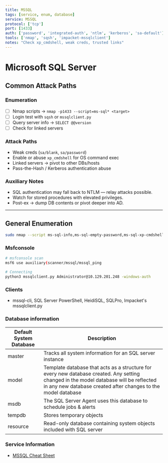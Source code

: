 ```yaml
---
title: MSSQL
tags: [service, enum, database]
service: MSSQL
protocol: ['tcp']
port: [1433]
auth: ['password', 'integrated-auth', 'ntlm', 'kerberos', 'sa-default']
tools: ['nmap', 'sqsh', 'impacket-mssqlclient']
notes: "Check xp_cmdshell, weak creds, trusted links"
---
```


# Microsoft SQL Server

## Common Attack Paths

### Enumeration
- [ ] Nmap scripts → `nmap -p1433 --script=ms-sql* <target>`
- [ ] Login test with `sqsh` or `mssqlclient.py`
- [ ] Query server info → `SELECT @@version`
- [ ] Check for linked servers

### Attack Paths
- Weak creds (`sa/blank`, `sa/password`)
- Enable or abuse `xp_cmdshell` for OS command exec
- Linked servers → pivot to other DBs/hosts
- Pass-the-Hash / Kerberos authentication abuse

### Auxiliary Notes
- SQL authentication may fall back to NTLM — relay attacks possible.
- Watch for stored procedures with elevated privileges.
- Post-ex → dump DB contents or pivot deeper into AD.

---

## General Enumeration

```bash
sudo nmap --script ms-sql-info,ms-sql-empty-password,ms-sql-xp-cmdshell,ms-sql-config,ms-sql-ntlm-info,ms-sql-tables,ms-sql-hasdbaccess,ms-sql-dac,ms-sql-dump-hashes --script-args mssql.instance-port=1433,mssql.username=sa,mssql.password=,mssql.instance-name=MSSQLSERVER -sV -p 1433 10.129.201.248
```

### Msfconsole

```bash
# msfconsole scan
msf6 use auxiliary(scanner/mssql/mssql_ping

# Connecting 
python3 mssqlclient.py Administrator@10.129.201.248 -windows-auth
```

### Clients

- mssql-cli,  SQL Server PowerShell,  HeidiSQL,  SQLPro,  Impacket's mssqlclient.py


### Database information

| Default System Database | Description |
| --- |  --- |
| master | Tracks all system information for an SQL server instance |
| model | Template database that acts as a structure for every new database created. Any setting changed in the model database will be reflected in any new database created after changes to the model database |
| msdb | The SQL Server Agent uses this database to schedule jobs & alerts |
| tempdb | Stores temporary objects |
| resource | Read-only database containing system objects included with SQL server |

### Service Information

- [MSSQL Cheat Sheet](https://pentestmonkey.net/cheat-sheet/sql-injection/mssql-sql-injection-cheat-sheet)
